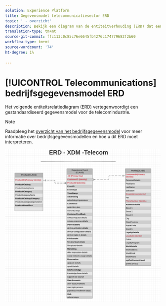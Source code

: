 ```yaml
---
solution: Experience Platform
title: Gegevensmodel telecommunicatiesector ERD
topic: ' - overzicht'
description: Bekijk een diagram van de entiteitverhouding (ERD) dat een gestandaardiseerd gegevensmodel voor de telecommunicatiesector beschrijft, compatibel met het Model van de Gegevens van de Ervaring (XDM) voor gebruik in Adobe Experience Platform.
translation-type: tm+mt
source-git-commit: ffc113c0c85c76e6645fb4276c174779682f2b60
workflow-type: tm+mt
source-wordcount: '74'
ht-degree: 1%

---
```



# [!UICONTROL Telecommunications] bedrijfsgegevensmodel ERD

Het volgende entiteitsrelatiediagram (ERD) vertegenwoordigt een gestandaardiseerd gegevensmodel voor de telecomindustrie.

>[!NOTE]
>
>Raadpleeg het [overzicht van het bedrijfsgegevensmodel](./overview.md) voor meer informatie over bedrijfsgegevensmodellen en hoe u dit ERD moet interpreteren.

![](../../images/industries/telecom.png)